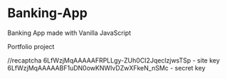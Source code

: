 # Banking-App

Banking App made with Vanilla JavaScript

Portfolio project

//recaptcha
6LfWzjMqAAAAAFRPLLgy-ZUh0CI2JqeclzjwsTSp - site key
6LfWzjMqAAAAABF1uDN0owKNWIvDZwXFkeN_nSMc - secret key
